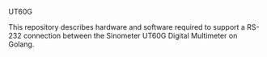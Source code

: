 UT60G

This repository describes hardware and software required to support a RS-232 connection between the Sinometer UT60G Digital Multimeter on Golang.


